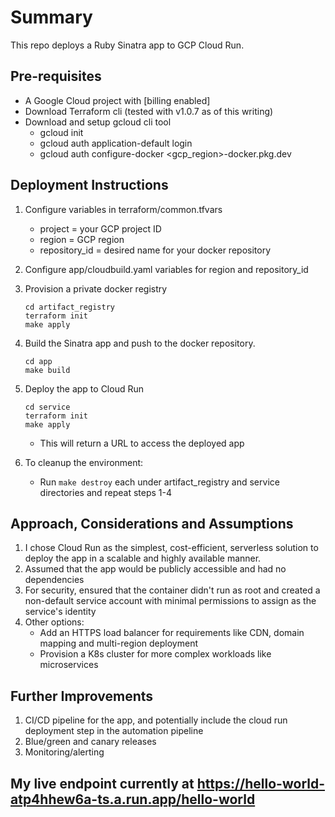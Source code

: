 # Summary
This repo deploys a Ruby Sinatra app to GCP Cloud Run. 

## Pre-requisites
+ A Google Cloud project with [billing enabled]
+ Download Terraform cli (tested with v1.0.7 as of this writing)
+ Download and setup gcloud cli tool
  - gcloud init
  - gcloud auth application-default login
  - gcloud auth configure-docker <gcp_region>-docker.pkg.dev

## Deployment Instructions
1. Configure variables in terraform/common.tfvars
   - project = your GCP project ID
   - region = GCP region
   - repository_id = desired name for your docker repository

2. Configure app/cloudbuild.yaml variables for region and repository_id

3. Provision a private docker registry
   ```
   cd artifact_registry
   terraform init
   make apply
   ```

4. Build the Sinatra app and push to the docker repository. 
   ```
   cd app
   make build
   ```

5. Deploy the app to Cloud Run
   ```
   cd service
   terraform init
   make apply
   ```
   + This will return a URL to access the deployed app

6. To cleanup the environment:
   + Run `make destroy` each under artifact_registry and service directories and repeat steps 1-4

## Approach, Considerations and Assumptions
1. I chose Cloud Run as the simplest, cost-efficient, serverless solution to deploy the app in a scalable and highly available manner.
2. Assumed that the app would be publicly accessible and had no dependencies
3. For security, ensured that the container didn't run as root and created a non-default service account with minimal permissions to assign as the service's identity
4. Other options:
   - Add an HTTPS load balancer for requirements like CDN, domain mapping and multi-region deployment
   - Provision a K8s cluster for more complex workloads like microservices

## Further Improvements
1. CI/CD pipeline for the app, and potentially include the cloud run deployment step in the automation pipeline
2. Blue/green and canary releases
3. Monitoring/alerting 

## My live endpoint currently at https://hello-world-atp4hhew6a-ts.a.run.app/hello-world